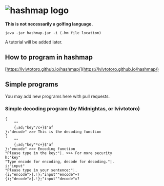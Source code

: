 # ![hashmap logo](http://i.imgur.com/OfMyUB8.png)
**This is not necessarily a golfing language.**

    java -jar hashmap.jar -i (.hm file location)

A tutorial will be added later.

## How to program in hashmap

[https://lvivtotoro.github.io/hashmap/](https://lvivtotoro.github.io/hashmap/)

## Simple programs
You may add new programs here with pull requests.

### Simple decoding program (by Midnightas, or lvivtotoro)

    {
    	""
    	{;ad;"key"/c+}$'af
    }:"decode" >>> This is the decoding function
    {
    	""
    	{;ad;"key"*c+}$'af
    }:"encode" >>> Encoding function
    "Please type in the key:"|. >>> For more security
    h:"key"
    "Type encode for encoding, decode for decoding."|.
    i:"input"
    "Please type in your sentence:"|.
    {i;"encode">|.!};"input""encode"=?
    {i;"decode">|.!};"input""decode"=?
